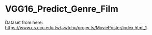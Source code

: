 # VGG16_Predict_Genre_Film

Dataset from here: https://www.cs.ccu.edu.tw/~wtchu/projects/MoviePoster/index.html_1
